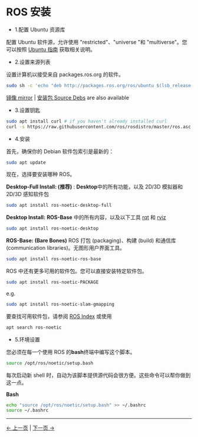 # ROS 安装

- 1.配置 Ubuntu 资源库

配置 Ubuntu 软件源，允许使用 "restricted"、"universe "和 "multiverse"。您可以按照 [Ubuntu 指南](https://help.ubuntu.com/community/Repositories/Ubuntu) 获取相关说明。

- 2.设置来源列表

设置计算机以接受来自 packages.ros.org 的软件。

```bash
sudo sh -c 'echo "deb http://packages.ros.org/ros/ubuntu $(lsb_release -sc) main" > /etc/apt/sources.list.d/ros-latest.list'
```

[镜像 mirror](https://wiki.ros.org/ROS/Installation/UbuntuMirrors) | [安装包 Source Debs](https://wiki.ros.org/DebianPackageSources) are also available

- 3.设置钥匙

```bash
sudo apt install curl # if you haven't already installed curl
curl -s https://raw.githubusercontent.com/ros/rosdistro/master/ros.asc | sudo apt-key add -
```

- 4.安装

首先，确保你的 Debian 软件包索引是最新的：

```bash
sudo apt update
```

现在，选择要安装哪种 ROS。

**Desktop-Full Install: (推荐)** : **Desktop**中的所有功能，以及 2D/3D 模拟器和 2D/3D 感知软件包

```bash
sudo apt install ros-noetic-desktop-full
```

**Desktop Install:** **ROS-Base** 中的所有内容，以及以下工具 [rqt](http://wiki.ros.org/rqt) 和 [rviz](http://wiki.ros.org/rviz)

```bash
sudo apt install ros-noetic-desktop
```

**ROS-Base: (Bare Bones)** ROS 打包 (packaging)、构建 (build) 和通信库 (communication libraries)。无图形用户界面工具。

```bash
sudo apt install ros-noetic-ros-base
```

ROS 中还有更多可用的软件包。您可以直接安装特定软件包。

```bash
sudo apt install ros-noetic-PACKAGE
```

e.g.

```bash
sudo apt install ros-noetic-slam-gmapping
```

要查找可用软件包，请参阅 [ROS Index](https://index.ros.org/packages/page/1/time/#noetic) 或使用

```bash
apt search ros-noetic
```

- 5.环境设置

您必须在每一个使用 ROS 的**bash**终端中编写这个脚本。

```bash
source /opt/ros/noetic/setup.bash
```

每次启动新 shell 时，自动为该脚本提供源代码会很方便。这些命令可以帮你做到这一点。

**Bash**

```bash
echo "source /opt/ros/noetic/setup.bash" >> ~/.bashrc
source ~/.bashrc
```

---

[← 上一页](6.2.1-ROS_Introduction.md) | [下一页 →](6.2.3-Using_Common_ROS_Tools.md)
